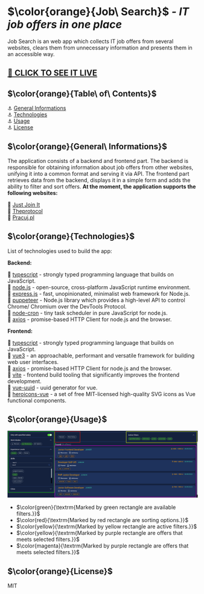 # $\color{orange}{Job\ Search}$ _- IT job offers in one place_

Job Search is an web app which collects IT job offers from several websites, clears them from unnecessary information and presents them in an accessible way.

## [🔗 CLICK TO SEE IT LIVE](https://jobsearch.rafaljagielski.pl)

## $\color{orange}{Table\ of\ Contents}$

⚓ [General Informations](#general-informations)<br>
⚓ [Technologies](#technologies)<br>
⚓ [Usage](#usage)<br>
⚓ [License](#license)

## $\color{orange}{General\ Informations}$

The application consists of a backend and frontend part.
The backend is responsible for obtaining information about job offers from other websites, unifying it into a common format and serving it via API.
The frontend part retrieves data from the backend, displays it in a simple form and adds the ability to filter and sort offers.
**At the moment, the application supports the following websites:**

🔗 [Just Join It](https://justjoin.it/)<br>
🔗 [Theprotocol](https://theprotocol.it/)<br>
🔗 [Pracuj.pl](https://www.pracuj.pl/)

## $\color{orange}{Technologies}$

List of technologies used to build the app:

**Backend:**

🔗 [typescript] - strongly typed programming language that builds on JavaScript.<br>
🔗 [node.js] - open-source, cross-platform JavaScript runtime environment.<br>
🔗 [express.js] - fast, unopinionated, minimalist web framework for Node.js.<br>
🔗 [puppeteer] - Node.js library which provides a high-level API to control Chrome/ Chromium over the DevTools Protocol.<br>
🔗 [node-cron] - tiny task scheduler in pure JavaScript for node.js.<br>
🔗 [axios] - promise-based HTTP Client for node.js and the browser.<br>

**Frontend:**

🔗 [typescript] - strongly typed programming language that builds on JavaScript.<br>
🔗 [vue3] - an approachable, performant and versatile framework for building web user interfaces.<br>
🔗 [axios] - promise-based HTTP Client for node.js and the browser.<br>
🔗 [vite] - frontend build tooling that significantly improves the frontend development.<br>
🔗 [vue-uuid] - uuid generator for vue.<br>
🔗 [heroicons-vue] - a set of free MIT-licensed high-quality SVG icons as Vue functional components.<br>

## $\color{orange}{Usage}$

![App Screenshot](./readme_images/job_search.png)

- $\color{green}{\textrm{Marked by green rectangle are available filters.}}$
- $\color{red}{\textrm{Marked by red rectangle are sorting options.}}$
- $\color{yellow}{\textrm{Marked by yellow rectangle are active filters.}}$
- $\color{yellow}{\textrm{Marked by purple rectangle are offers that meets selected filters.}}$
- $\color{magenta}{\textrm{Marked by purple rectangle are offers that meets selected filters.}}$

## $\color{orange}{License}$

MIT

[typescript]: https://www.typescriptlang.org/
[node.js]: https://nodejs.org
[express.js]: https://expressjs.com/
[puppeteer]: https://pptr.dev/
[node-cron]: https://www.npmjs.com/package/node-cron
[axios]: https://axios-http.com
[vue3]: https://vuejs.org
[vite]: https://vitejs.dev/
[vue-uuid]: https://www.npmjs.com/package/vue-uuid
[heroicons-vue]: https://vue-hero-icons.netlify.app
